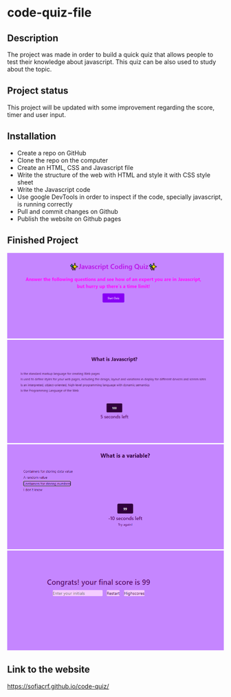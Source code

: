 # code-quiz-file

## Description
The project was made in order to build a quick quiz that allows people to test their knowledge about javascript. This quiz can be also used to study about the topic.  

## Project status
This project will be updated with some improvement regarding the score, timer and user input. 

## Installation
 * Create a repo on GitHub
 * Clone the repo on the computer
 * Create an HTML, CSS and Javascript file
 * Write the structure of the web with HTML and style it with CSS style sheet
 * Write the Javascript code 
 * Use google DevTools in order to inspect if the code, specially javascript, is running correctly
 * Pull and commit changes on Github
 * Publish the website on Github pages

## Finished Project

![JS-quiz.](JS-quiz.PNG)
![JS-quiz2.](JS-quiz2.PNG)
![JS-quiz3.](JS-quiz3.PNG)
![JS-quiz4.](JS-quiz4.PNG)

## Link to the website
https://sofiacrf.github.io/code-quiz/
